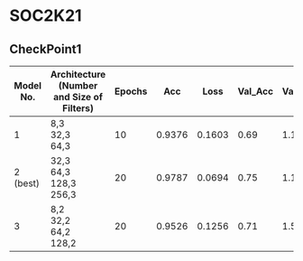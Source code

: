 
# SOC2K21

## CheckPoint1


| Model No. 	| Architecture (Number and Size of Filters) 	| Epochs 	| Acc 	| Loss 	| Val_Acc 	| Val_Loss 	| image1 	| image2 	| image3 	|
|-	|-	|-	|-	|-	|-	|-	|-	|-	|-	|
| 1  	| 8,3<br>32,3<br>64,3 	| 10 	| 0.9376 	| 0.1603 	| 0.69 	| 1.1424 	|  	|  	|  	|
| 2 (best)	| 32,3<br>64,3<br>128,3<br>256,3 	| 20 	| 0.9787 	| 0.0694 	| 0.75 	| 1.1060 	| 0 	| 1 	| 1 	|
| 3 	| 8,2<br>32,2<br>64,2<br>128,2 	| 20 	| 0.9526 	| 0.1256 	| 0.71 	| 1.5257 	|  	|  	|  	|
